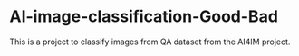 # AI-image-classification-Good-Bad
This is a project to classify images from QA dataset from the AI4IM project.
